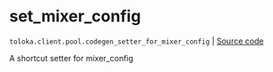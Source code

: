 # set_mixer_config
`toloka.client.pool.codegen_setter_for_mixer_config` | [Source code](https://github.com/Toloka/toloka-kit/blob/v1.1.4/src/client/pool/__init__.py#L0)

A shortcut setter for mixer_config

